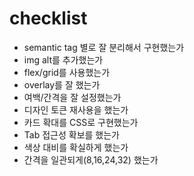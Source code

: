 # checklist
- semantic tag 별로 잘 분리해서 구현했는가
- img alt를 추가했는가
- flex/grid를 사용했는가
- overlay를 잘 했는가
- 여백/간격을 잘 설정했는가
- 디자인 토큰 재사용을 했는가
- 카드 확대를 CSS로 구현했는가
- Tab 접근성 확보를 했는가
- 색상 대비를 확실하게 했는가
- 간격을 일관되게(8,16,24,32) 했는가
